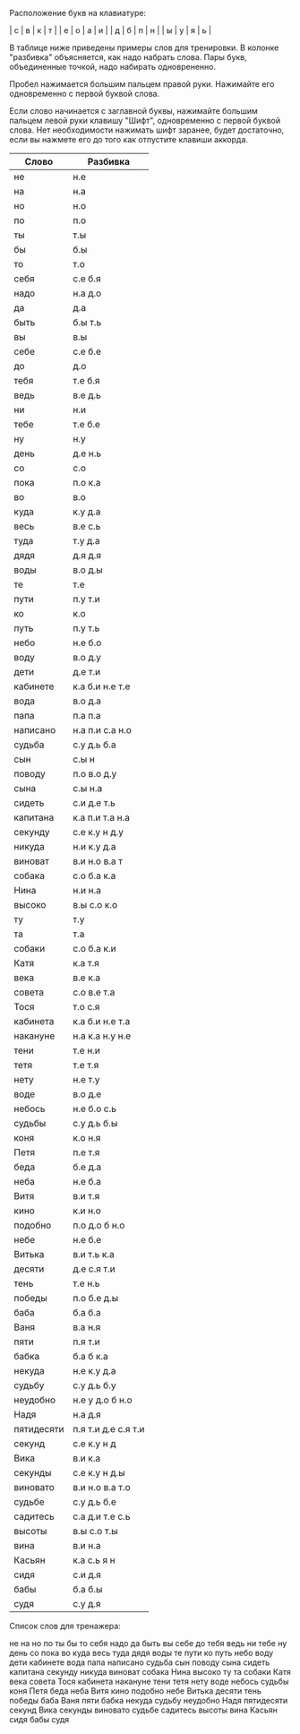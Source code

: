 Расположение букв на клавиатуре:

| с | в | к | т | | е | о | а | и |
| д | б | п | н | | ы | у | я | ь |

В таблице ниже приведены примеры слов для тренировки. В колонке "разбивка" объясняется, как надо набрать слова. Пары букв, объединенные точкой, надо набирать одноврененно.

Пробел нажимается большим пальцем правой руки. Нажимайте его одновременно с первой буквой слова.

Если слово начинается с заглавной буквы, нажимайте большим пальцем левой руки клавишу "Шифт", одновременно с первой буквой слова. Нет необходимости нажимать шифт заранее, будет достаточно, если вы нажмете его до того как отпустите клавиши аккорда.

| Слово | Разбивка |
| --- | --- |
| не | н.е | 
| на | н.а | 
| но | н.о | 
| по | п.о | 
| ты | т.ы | 
| бы | б.ы | 
| то | т.о | 
| себя | с.е б.я | 
| надо | н.а д.о | 
| да | д.а | 
| быть | б.ы т.ь | 
| вы | в.ы | 
| себе | с.е б.е | 
| до | д.о | 
| тебя | т.е б.я | 
| ведь | в.е д.ь | 
| ни | н.и | 
| тебе | т.е б.е | 
| ну | н.у | 
| день | д.е н.ь | 
| со | с.о | 
| пока | п.о к.а | 
| во | в.о | 
| куда | к.у д.а | 
| весь | в.е с.ь | 
| туда | т.у д.а | 
| дядя | д.я д.я | 
| воды | в.о д.ы | 
| те | т.е | 
| пути | п.у т.и | 
| ко | к.о | 
| путь | п.у т.ь | 
| небо | н.е б.о | 
| воду | в.о д.у | 
| дети | д.е т.и | 
| кабинете | к.а б.и н.е т.е | 
| вода | в.о д.а | 
| папа | п.а п.а | 
| написано | н.а п.и с.а н.о | 
| судьба | с.у д.ь б.а | 
| сын | с.ы н | 
| поводу | п.о в.о д.у | 
| сына | с.ы н.а | 
| сидеть | с.и д.е т.ь | 
| капитана | к.а п.и т.а н.а | 
| секунду | с.е к.у н д.у | 
| никуда | н.и к.у д.а | 
| виноват | в.и н.о в.а т | 
| собака | с.о б.а к.а | 
| Нина | н.и н.а | 
| высоко | в.ы с.о к.о | 
| ту | т.у | 
| та | т.а | 
| собаки | с.о б.а к.и | 
| Катя | к.а т.я | 
| века | в.е к.а | 
| совета | с.о в.е т.а | 
| Тося | т.о с.я | 
| кабинета | к.а б.и н.е т.а | 
| накануне | н.а к.а н.у н.е | 
| тени | т.е н.и | 
| тетя | т.е т.я | 
| нету | н.е т.у | 
| воде | в.о д.е | 
| небось | н.е б.о с.ь | 
| судьбы | с.у д.ь б.ы | 
| коня | к.о н.я | 
| Петя | п.е т.я | 
| беда | б.е д.а | 
| неба | н.е б.а | 
| Витя | в.и т.я | 
| кино | к.и н.о | 
| подобно | п.о д.о б н.о | 
| небе | н.е б.е | 
| Витька | в.и т.ь к.а | 
| десяти | д.е с.я т.и | 
| тень | т.е н.ь | 
| победы | п.о б.е д.ы | 
| баба | б.а б.а | 
| Ваня | в.а н.я | 
| пяти | п.я т.и | 
| бабка | б.а б к.а | 
| некуда | н.е к.у д.а | 
| судьбу | с.у д.ь б.у | 
| неудобно | н.е у д.о б н.о | 
| Надя | н.а д.я | 
| пятидесяти | п.я т.и д.е с.я т.и | 
| секунд | с.е к.у н д | 
| Вика | в.и к.а | 
| секунды | с.е к.у н д.ы | 
| виновато | в.и н.о в.а т.о | 
| судьбе | с.у д.ь б.е | 
| садитесь | с.а д.и т.е с.ь | 
| высоты | в.ы с.о т.ы | 
| вина | в.и н.а | 
| Касьян | к.а с.ь я н | 
| сидя | с.и д.я | 
| бабы | б.а б.ы | 
| судя | с.у д.я | 

Список слов для тренажера:

не на но по ты бы то себя надо да быть вы себе до тебя ведь ни тебе ну день со пока во куда весь туда дядя воды те пути ко путь небо воду дети кабинете вода папа написано судьба сын поводу сына сидеть капитана секунду никуда виноват собака Нина высоко ту та собаки Катя века совета Тося кабинета накануне тени тетя нету воде небось судьбы коня Петя беда неба Витя кино подобно небе Витька десяти тень победы баба Ваня пяти бабка некуда судьбу неудобно Надя пятидесяти секунд Вика секунды виновато судьбе садитесь высоты вина Касьян сидя бабы судя
